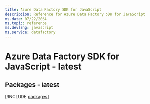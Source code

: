 ```yaml
---
title: Azure Data Factory SDK for JavaScript
description: Reference for Azure Data Factory SDK for JavaScript
ms.date: 07/22/2024
ms.topic: reference
ms.devlang: javascript
ms.service: datafactory
---
```

# Azure Data Factory SDK for JavaScript - latest
## Packages - latest
[!INCLUDE [packages](data-factory-index.md)]